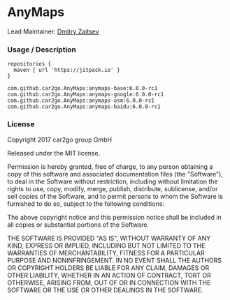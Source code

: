 # AnyMaps
Lead Maintainer: [Dmitry Zaitsev](https://github.com/dmitry-zaitsev)

### Usage / Description

```
repositories {
  maven { url 'https://jitpack.io' }
}

com.github.car2go.AnyMaps:anymaps-base:6.0.0-rc1
com.github.car2go.AnyMaps:anymaps-google:6.0.0-rc1
com.github.car2go.AnyMaps:anymaps-osm:6.0.0-rc1
com.github.car2go.AnyMaps:anymaps-baidu:6.0.0-rc1
```

### License

Copyright 2017 car2go group GmbH

Released under the MIT license.

Permission is hereby granted, free of charge, to any person obtaining a copy of this software and associated documentation files (the "Software"), to deal in the Software without restriction, including without limitation the rights to use, copy, modify, merge, publish, distribute, sublicense, and/or sell copies of the Software, and to permit persons to whom the Software is furnished to do so, subject to the following conditions:

The above copyright notice and this permission notice shall be included in all copies or substantial portions of the Software.

THE SOFTWARE IS PROVIDED "AS IS", WITHOUT WARRANTY OF ANY KIND, EXPRESS OR IMPLIED, INCLUDING BUT NOT LIMITED TO THE WARRANTIES OF MERCHANTABILITY, FITNESS FOR A PARTICULAR PURPOSE AND NONINFRINGEMENT. IN NO EVENT SHALL THE AUTHORS OR COPYRIGHT HOLDERS BE LIABLE FOR ANY CLAIM, DAMAGES OR OTHER LIABILITY, WHETHER IN AN ACTION OF CONTRACT, TORT OR OTHERWISE, ARISING FROM, OUT OF OR IN CONNECTION WITH THE SOFTWARE OR THE USE OR OTHER DEALINGS IN THE SOFTWARE.
